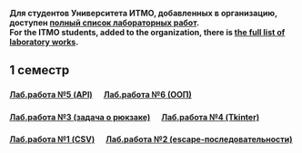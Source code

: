 **Для студентов Университета ИТМО, добавленных в организацию, доступен [полный список лабораторных работ](https://github.com/ITMOPython-2022?view_as=member).**  
**For the ITMO students, added to the organization, there is [the full list of laboratory works](https://github.com/ITMOPython-2022?view_as=member).**

## 1 семестр

#### [Лаб.работа №5 (API)](https://github.com/ITMOPython-2022/Lab-5) ㅤ [Лаб.работа №6 (ООП)](https://github.com/ITMOPython-2022/Lab-6)
#### [Лаб.работа №3 (задача о рюкзаке)](https://github.com/ITMOPython-2022/Lab-3) ㅤ [Лаб.работа №4 (Tkinter)](https://github.com/ITMOPython-2022/Lab-4)
#### [Лаб.работа №1 (CSV)](https://github.com/ITMOPython-2022/Lab-1) ㅤ [Лаб.работа №2 (escape-последовательности)](https://github.com/ITMOPython-2022/Lab-2)
